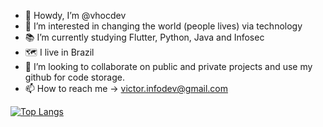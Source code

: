 - 👋 Howdy, I’m @vhocdev
- 👀 I’m interested in changing the world (people lives) via technology
- 📚 I’m currently studying Flutter, Python, Java and Infosec
- 🗺 I live in Brazil
- 💞️ I’m looking to collaborate on public and private projects and use my github for code storage.
- 📫 How to reach me
-> victor.infodev@gmail.com


[![Top Langs](https://github-readme-stats.vercel.app/api/top-langs/?username=vhocdev)](https://github.com/anuraghazra/github-readme-stats)

<!---
vhocdev/vhocdev is a ✨ special ✨ repository because its `README.md` (this file) appears on your GitHub profile.
You can click the Preview link to take a look at your changes.
--->
